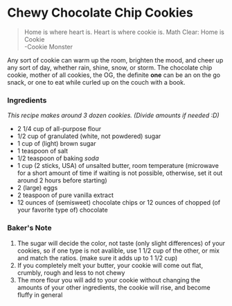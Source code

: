 # Chewy Chocolate Chip Cookies

> Home is where heart is. Heart is where cookie is. Math Clear: Home is Cookie  
> -Cookie Monster

Any sort of cookie can warm up the room, brighten the mood, and cheer up any sort of day, whether rain, shine, snow, or storm.  The chocolate chip cookie, mother of all cookies, the OG, the definite **one** can be an on the go snack, or one to eat while curled up on the couch with a book. 


### Ingredients 

*This recipe makes around 3 dozen cookies. (Divide amounts if needed :D)*

- 2 1/4 cup of all-purpose flour
- 1/2 cup of granulated (white, not powdered) sugar
- 1 cup of (light) brown sugar
- 1 teaspoon of salt
- 1/2 teaspoon of baking *soda*
- 1 cup (2 sticks, USA) of *un*salted butter, room temperature (microwave for a short amount of time if waiting is not possible, otherwise, set it out around 2 hours before starting)
- 2 (large) eggs
- 2 teaspoon of pure vanilla extract
- 12 ounces of (semisweet) chocolate chips or 12 ounces of chopped (of your favorite type of) chocolate

### Baker's Note
1. The sugar will decide the color, not taste (only slight differences) of your cookies, so if one type is not avalible, use 1 1/2 cup of the other, or mix and match the ratios. (make sure it adds up to 1 1/2 cup)
2. If you completely melt your butter, your cookie will come out flat, crumbly, rough and less to not chewy
3. The more flour you will add to your cookie without changing the amounts of your other ingredients, the cookie will rise, and become fluffy in general 
